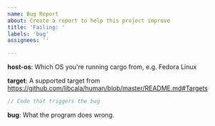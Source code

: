 ```yaml
---
name: Bug Report
about: Create a report to help this project improve
title: 'Failing: '
labels: 'bug'
assignees: ''

---
```


**host-os**: Which OS you're running cargo from, e.g. Fedora Linux

**target**: A supported target from https://github.com/libcala/human/blob/master/README.md#Targets

```rust
// Code that triggers the bug
```

**bug**: What the program does wrong.
